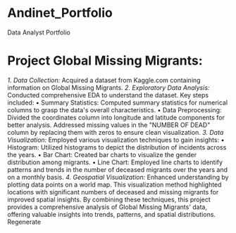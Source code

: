 # Andinet_Portfolio
Data Analyst Portfolio

# Project Global Missing Migrants:
*1.	Data Collection:* Acquired a dataset from Kaggle.com containing information on Global Missing Migrants.
*2.	Exploratory Data Analysis:* Conducted comprehensive EDA to understand the dataset. Key steps included:
•	Summary Statistics: Computed summary statistics for numerical columns to grasp the data's overall characteristics.
•	Data Preprocessing: Divided the coordinates column into longitude and latitude components for better analysis. Addressed missing values in the "NUMBER OF DEAD" column by replacing them with zeros to ensure clean visualization.
*3.	Data Visualization:* Employed various visualization techniques to gain insights:
•	Histogram: Utilized histograms to depict the distribution of incidents across the years.
•	Bar Chart: Created bar charts to visualize the gender distribution among migrants.
•	Line Chart: Employed line charts to identify patterns and trends in the number of deceased migrants over the years and on a monthly basis.
*4.	Geospatial Visualization:* Enhanced understanding by plotting data points on a world map. This visualization method highlighted locations with significant numbers of deceased and missing migrants for improved spatial insights.
By combining these techniques, this project provides a comprehensive analysis of Global Missing Migrants' data, offering valuable insights into trends, patterns, and spatial distributions.
Regenerate

